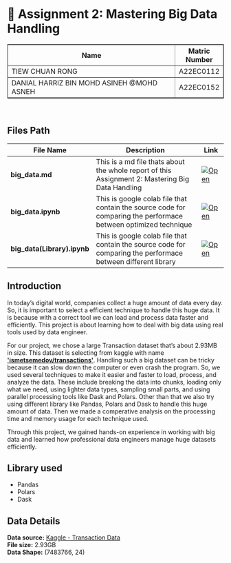 # 📘 Assignment 2: Mastering Big Data Handling

<table border="solid" align="center">
  <tr>
    <th>Name</th>
    <th>Matric Number</th>
  </tr>
  <tr>
    <td width=80%>TIEW CHUAN RONG</td>
    <td>A22EC0112</td>
  </tr>
  <tr>
    <td width=80%>DANIAL HARRIZ BIN MOHD ASINEH @MOHD ASNEH</td>
    <td>A22EC0152</td>
  </tr>
</table>
<br>

## Files Path
| File Name                     | Description                                | Link |
|------------------------------|--------------------------------------------|------|
| **big_data.md**              |This is a md file thats about the whole report of this  Assignment 2: Mastering Big Data Handling| [![Open](https://img.shields.io/badge/View-Code-green?logo=jupyter)](big_data.md)|
|**big_data.ipynb**| This is google colab file that contain the source code for comparing the performace between optimized technique|[![Open](https://img.shields.io/badge/View-Code-green?logo=jupyter)](big_data.ipynb)|
|**big_data(Library).ipynb**|This is google colab file that contain the source code for comparing the performace between different library|[![Open](https://img.shields.io/badge/View-Code-green?logo=jupyter)](big_data(Library).ipynb)|

## Introduction
   In today’s digital world, companies collect a huge amount of data every day. So, it is important to select a efficient technique to handle this huge data. It is because with a correct tool we can load and process data faster and efficiently. This project is about learning how to deal with big data using real tools used by data engineer.
  
   For our project, we chose a large Transaction dataset that’s about 2.93MB in size. This dataset is selecting from kaggle with name [**'ismetsemedov/transactions'**](https://www.kaggle.com/datasets/ismetsemedov/transactions). Handling such a big dataset can be tricky because it can slow down the computer or even crash the program. So, we used several techniques to make it easier and faster to load, process, and analyze the data. These include breaking the data into chunks, loading only what we need, using lighter data types, sampling small parts, and using parallel processing tools like Dask and Polars. Other than that we also try using different library like Pandas, Polars and Dask to handle this huge amount of data. Then we made a comperative analysis on the processing time and memory usage for each technique used.

   Through this project, we gained hands-on experience in working with big data and learned how professional data engineers manage huge datasets efficiently.
  
## Library used
- Pandas
- Polars
- Dask

## Data Details
**Data source:** [Kaggle - Transaction Data](https://www.kaggle.com/datasets/ismetsemedov/transactions) <br>
**File size:** 2.93GB <br>
**Data Shape:** (7483766, 24)<br>
